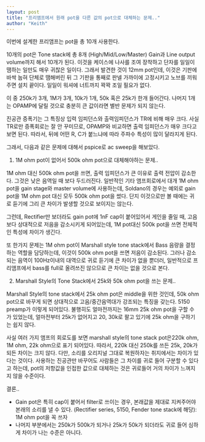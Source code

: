 ```yaml
---
layout: post
title: "프리앰프에서 원래 pot을 다른 값의 pot으로 대체하는 문제.."
author: "Keith"
---
```



이번에 설계한 프리앰프는 pot을 총 10개 사용한다. 

10개의 pot은 Tone stack에 총 8개 (High/Mid/Low/Master) Gain과 Line output volume까지 해서 10개가 된다. 이것을 케이스에 나사를 조여 장착하고 단자를 일일이 땜하는 일만도 매우 귀찮은 일이다. 그래서 발견한 것이 12mm pot인데, 이것은 기판에 바싹 눕혀 단체로 땜해버린 뒤 그 기판을 통째로 판넬 가까이에 고정시키고 노브를 끼워주면 설치 끝이다. 일일이 워셔에 너트까지 꽉꽉 조일 필요가 없다.

이 중 250k가 3개, 1M가 3개, 10k가 1개, 50k 혹은 25k가 한개 들어간다.
나머지 1개는 OPAMP에 달릴 것으로 충분히 큰 값이라면 별반 문제가 되지 않는다.

진공관 증폭기는 그 특징상 입력 임피던스와 출력임피던스가 TR에 비해 매우 크다.
사실 TR로만 증폭회로는 잘 안 꾸미므로, OPAMP와 비교하면 출력 임피던스가 매우 크다고 보면 된다. 따라서, 뒤에 어떤 R, C가 붙느냐에 따라 주파수 특성이 많이 달라지게 된다.

그래서, 다음과 같은 문제에 대해서 pspice로 ac sweep을 해보았다.

1) 1M ohm pot이 없어서 500k ohm pot으로 대체해야하는 문제..

1M ohm 대신 500k ohm pot을 쓰면, 출력 임피던스가 큰 이유로 출력 전압이 감소한다.
그것은 낮은 음역일 때 보다 두드러진다. 일반적인 기타 앰프회로에서 대개 1M ohm pot을 gain stage와 master volume에 사용하는데, Soldano의 경우는 예외로 gain pot을 1M ohm pot 대신 모두 500k ohm pot을 썼다. 단지 이것으로만 볼 때에는 귀로 듣기에 그리 큰 차이가 발생할 것으로 보이지는 않는다.

그런데, Rectifier만 보더라도 gain pot에 1nF cap이 붙어있어서 게인을 줄일 때, 고음보다 상대적으로 저음을 감소시키게 되어있는데, 1M pot대신 500k pot을 쓰면 전체적인 특성에 차이가 생긴다.

또 한가지 문제는 1M ohm pot이 Marshall style tone stack에서 Bass 음량을 결정하는 역할을 담당하는데, 이것이 500k ohm pot을 쓰면 저음이 감소된다. 그러나 감소되는 음역이 100Hz이내의 대역으로 귀로 듣기에 큰 차이가 없을 뿐더러, 일반적으로 프리앰프에서 bass를 full로 올려쓰진 않으므로 큰 차이는 없을 것으로 본다.

2) Marshall Style의 Tone Stack에서 25k와 50k ohm pot을 쓰는 문제..

Marshall Style의 tone stack에서 25k ohm pot은 middle을 위한 것인데, 50k ohm pot으로 바꾸게 되면 상대적으로 고음/중간음역대가 강조되는 특징을 갖는다. 5150 preamp가 이렇게 되어있다. 불행히도 얼마전까지는 16mm 25k ohm pot을 구할 수가 있었는데, 얼마전부터 25k가 없어지고 20, 30k로 팔고 있기에 25k ohm을 구하기는 쉽지 않다.

사실 여러 가지 앰프의 회로도를 보면 marshall style의 tone stack pot은220k ohm, 1M ohm, 22k ohm으로 표기 되어있다. 따라서, 220k 대신 250k를 쓰든 25k, 20k가 되든 차이는 크지 않다. 다만, 소리를 오리지널 그대로 복원하자는 취지에서는 차이가 있다는 것이다. 사용하는 진공관만 바꾸어도 사람들은 그 차이를 귀로 들어 구분할 수 있다고 하는데, pot의 저항값을 인접한 값으로 대체하는 것은 귀로들어 거의 차이가 느껴지지 않을 수준이다. 

결론..

- Gain pot은 특히 cap이 붙어서 filter로 쓰이는 경우, 본래값을 제대로 지켜주어야 본래의 소리를 낼 수 있다. (Rectifier series, 5150, Fender tone stack에 해당): 1M ohm pot을 꼭 쓰자
- 나머지 부분에서는 250k가 500k가 되거나 25k가 50k가 되더라도 귀로 들어 심하게 차이가 나는 수준은 아니다.


